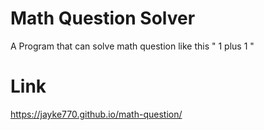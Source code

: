 # Math Question Solver 
A Program that can solve math question like this " 1 plus 1 "
# Link 
https://jayke770.github.io/math-question/
